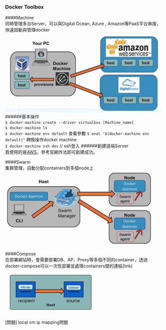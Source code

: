 ### Docker Toolbox 
####Machine  
同時管理多台Server，可以與Digital Ocean, Azure , Amazon等PaaS平台串接，快速啟動與管理docker  
 ![img](https://github.com/sj82516/Blog/blob/master/%E9%9B%9C%E8%A8%98/Docker/Setup-img/d6.jpg)  
######基本操作  
 `$ docker-machine create --driver virtualbox [Machine_name]`  
 `$ docker-machine ls`  
 `$ docker-machine env default`  查看參數
 `$ eval "$(docker-machine env default)"`   轉換操作docker machine   
 `$ docker-machine ssh dev` // ssh登入
######創建遠端Server  
 我使用的是[AWS](https://docs.docker.com/machine/examples/aws/)，參考官網作法即可創建成功。  
 

####Swarm  
集群管理，自動分配containers到多個node上  
![img](https://github.com/sj82516/Blog/blob/master/%E9%9B%9C%E8%A8%98/Docker/Setup-img/d7.jpg)  

####Compose   
在部署網站時，會需要部署DB、AP、Proxy等多個不同的container，透過docker-compose可以一次性部署並處理containers間的連結(link)    
![img](https://github.com/sj82516/Blog/blob/master/%E9%9B%9C%E8%A8%98/Docker/Setup-img/d5.jpg)  

[問題] local vm ip mapping問題